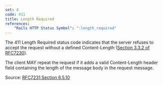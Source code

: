 ```yaml
---
set: 4
code: 411
title: Length Required
references:
    "Rails HTTP Status Symbol": ":length_required"
---
```


The 411 Length Required status code indicates that the server refuses to
accept the request without a defined Content-Length
([Section 3.3.2 of RFC7230][2]).

The client MAY repeat the request if it adds a valid Content-Length header field
containing the length of the message body in the request message.

Source: [RFC7231 Section 6.5.10][1]

[1]: <http://tools.ietf.org/html/rfc7231#section-6.5.10>
[2]: <http://tools.ietf.org/html/rfc7230#section-3.3.2>